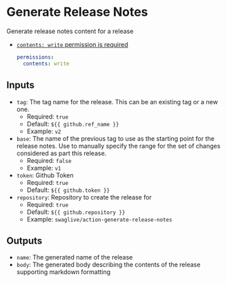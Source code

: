 # Generate Release Notes
Generate release notes content for a release

* [`contents: write` permission is required](https://github.com/orgs/community/discussions/79377)

  ```yaml
  permissions:
    contents: write
  ```

## Inputs
* `tag`: The tag name for the release. This can be an existing tag or a new one.
  * Required: `true`
  * Default: `${{ github.ref_name }}`
  * Example: `v2`
* `base`: The name of the previous tag to use as the starting point for the release notes. Use to manually specify the range for the set of changes considered as part this release.
  * Required: `false`
  * Example: `v1`
* `token`: Github Token
  * Required: `true`
  * Default: `${{ github.token }}`
* `repository`: Repository to create the release for
  * Required: `true`
  * Default: `${{ github.repository }}`
  * Example: `swaglive/action-generate-release-notes`

## Outputs
* `name`: The generated name of the release
* `body`: The generated body describing the contents of the release supporting markdown formatting
